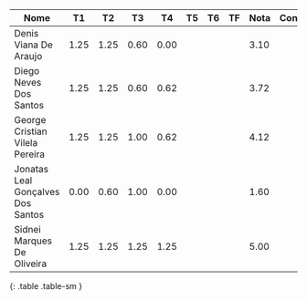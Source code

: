 | Nome                              | T1   | T2   | T3   | T4   | T5 | T6 | TF | Nota | Conceito |
|-----------------------------------|------|------|------|------|----|----|----|------|----------|
| Denis Viana De Araujo             | 1.25 | 1.25 | 0.60 | 0.00 |    |    |    | 3.10 |          |
| Diego Neves Dos Santos            | 1.25 | 1.25 | 0.60 | 0.62 |    |    |    | 3.72 |          |
| George Cristian Vilela Pereira    | 1.25 | 1.25 | 1.00 | 0.62 |    |    |    | 4.12 |          |
| Jonatas Leal Gonçalves Dos Santos | 0.00 | 0.60 | 1.00 | 0.00 |    |    |    | 1.60 |          |
| Sidnei Marques De Oliveira        | 1.25 | 1.25 | 1.25 | 1.25 |    |    |    | 5.00 |          |
{: .table .table-sm }
